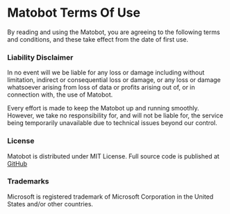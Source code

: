 # Matobot Terms Of Use

By reading and using the Matobot, you are agreeing to the following terms and conditions, and these take effect from the date of first use.
							
### Liability Disclaimer
In no event will we be liable for any loss or damage including without limitation, indirect or consequential loss or damage, or any loss or damage whatsoever arising from loss of data or profits arising out of, or in connection with, the use of Matobot.

Every effort is made to keep the Matobot up and running smoothly. However, we take no responsibility for, and will not be liable for, the service being temporarily unavailable due to technical issues beyond our control.
							
### License
Matobot is distributed under MIT License.
Full source code is published at [GitHub](https://github.com/milendimo/matobot) 

### Trademarks
Microsoft is registered trademark of Microsoft Corporation in the United States and/or other countries.
